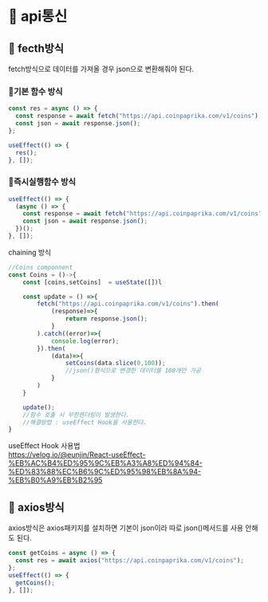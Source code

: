 # 📖 api통신

## 📌 fecth방식

fetch방식으로 데이터를 가져올 경우 json으로 변환해줘야 된다.

### 🚀기본 함수 방식

```jsx
const res = async () => {
  const response = await fetch("https://api.coinpaprika.com/v1/coins");
  const json = await response.json();
};

useEffect(() => {
  res();
}, []);
```

### 🚀즉시실행함수 방식

```jsx
useEffect(() => {
  (async () => {
    const response = await fetch("https://api.coinpaprika.com/v1/coins");
    const json = await response.json();
  })();
}, []);
```

chaining 방식

```jsx
//Coins componnent
const Coins = ()->{
    const [coins,setCoins]  = useState([])l

    const update = () =>{
        fetch("https://api.coinpaprika.com/v1/coins").then(
            (response)=>{
                return response.json();
            }
        ).catch((error)=>{
            console.log(error);
        }).then(
            (data)=>{
                setCoins(data.slice(0,100));
                //json()형식으로 변경한 데이터를 100개만 가공
            }
        )
    }

    update();
    //함수 호출 시 무한렌더링이 발생한다.
    //해결방법 : useEffect Hook을 사용한다.
}
```

useEffect Hook 사용법<br />
https://velog.io/@eunjin/React-useEffect-%EB%AC%B4%ED%95%9C%EB%A3%A8%ED%94%84-%ED%83%88%EC%B6%9C%ED%95%98%EB%8A%94-%EB%B0%A9%EB%B2%95

## 📌 axios방식

axios방식은 axios패키지를 설치하면 기본이 json이라 따로 json()메서드를 사용 안해도 된다.

```jsx
const getCoins = async () => {
  const res = await axios("https://api.coinpaprika.com/v1/coins");
};
useEffect(() => {
  getCoins();
}, []);
```
